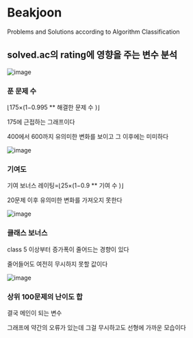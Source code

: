# Beakjoon

Problems and Solutions according to Algorithm Classification



## solved.ac의 rating에 영향을 주는 변수 분석

![image](https://github.com/user-attachments/assets/3db26cda-c9e9-4a76-ad01-169a8b318111)

### 푼 문제 수 
⌊175×(1−0.995 **
해결한 문제 수
 )⌋
 
175에 근접하는 그래프이다

400에서 600까지 유의미한 변화를 보이고 그 이후에는 미미하다

![image](https://github.com/user-attachments/assets/33d69682-b42d-425f-a99f-9d531476a304)
### 기여도
기여 보너스 레이팅=⌊25×(1−0.9 **
기여 수
 )⌋

 20문제 이후 유의미한 변화를 가져오지 못한다

 ![image](https://github.com/user-attachments/assets/fc4062bd-2c81-4574-b6a2-6e3f6bdfd407)
 ### 클래스 보너스
 class 5 이상부터 증가폭이 줄어드는 경향이 있다

 줄어들어도 여전히 무시하지 못할 값이다

 ![image](https://github.com/user-attachments/assets/c73528ba-d396-4348-a880-c5104e940950)

 ### 상위 100문제의 난이도 합
 결국 메인이 되는 변수

 그래프에 약간의 오류가 있는데 그걸 무시하고도 선형에 가까운 모습이다


